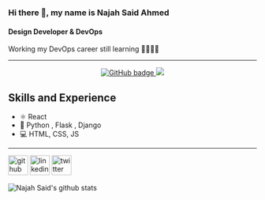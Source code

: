 ### Hi there 👋, my name is Najah Said Ahmed
#### Design  Developer & DevOps 
Working my DevOps career still learning 👊👊👊👊



---
<p align="center">
  <a href="https://github.com/najah-ahmed?tab=followers">
    <img src="https://img.shields.io/github/followers/najah-ahmed?label=Followers&logo=GitHub&style=for-the-badge" alt="GitHub badge" />
  </a>
  <a href="http://twitter.com/najaah4434">
    <img src="https://img.shields.io/twitter/follow/najaah4434?label=Twitter&logo=twitter&style=for-the-badge" />
  </a>
<!--   <img src="https://github-readme-streak-stats.herokuapp.com/?user=najah-ahmed" align="center" width="40%"/> <a href="https://discord.com/invite/jZQs6Wu">
    <img src="https://img.shields.io/discord/699608417039286293?logo=discord&style=for-the-badge" />
  </a> -->
<!--   <a href="http://youtube.com/eddiejaoude?sub_confirmation=1">
    <img src="https://img.shields.io/youtube/views/2IzRSHT5Hw8?label=YouTube&logo=YouTube&style=for-the-badge" />
  </a> -->
</p>





## Skills and Experience
* ⚛ React
* 📱  Python , Flask , Django
* 💻 HTML, CSS, JS

---

[<img src='https://cdn.jsdelivr.net/npm/simple-icons@3.0.1/icons/github.svg' alt='github' height='40'>](https://github.com/Najah-Ahmed/)  [<img src='https://cdn.jsdelivr.net/npm/simple-icons@3.0.1/icons/linkedin.svg' alt='linkedin' height='40'>](https://www.linkedin.com/in/najah-ahmed-3a74b5192/)  [<img src='https://cdn.jsdelivr.net/npm/simple-icons@3.0.1/icons/twitter.svg' alt='twitter' height='40'>](https://twitter.com/najaah4434)   



![Najah Said's github stats](https://github-readme-stats.vercel.app/api?username=najah-ahmed&show_icons=true&theme=dracula)
